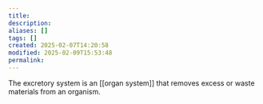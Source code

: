 ```yaml
---
title: 
description: 
aliases: []
tags: []
created: 2025-02-07T14:20:58
modified: 2025-02-09T15:53:48
permalink:
---
```


The excretory system is an [[organ system]] that removes excess or waste materials from an organism.
